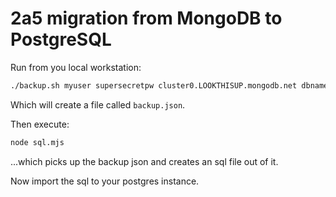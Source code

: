 # 2a5 migration from MongoDB to PostgreSQL

Run from you local workstation:
```bash
./backup.sh myuser supersecretpw cluster0.LOOKTHISUP.mongodb.net dbname collectionname
```
Which will create a file called `backup.json`.

Then execute:
```bash
node sql.mjs
```
...which picks up the backup json and creates an sql file out of it.

Now import the sql to your postgres instance.

